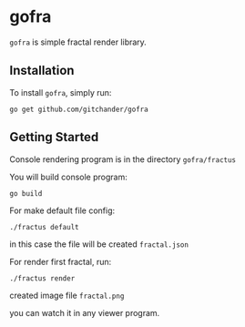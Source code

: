 # gofra

`gofra` is simple fractal render library.

## Installation

To install `gofra`, simply run:
```
go get github.com/gitchander/gofra
```

## Getting Started

Сonsole rendering program is in the directory `gofra/fractus`

You will build console program:
```
go build
```

For make default file config:
```
./fractus default
```
in this case the file will be created `fractal.json`

For render first fractal, run:
```
./fractus render
```
created image file `fractal.png`

you can watch it in any viewer program.

